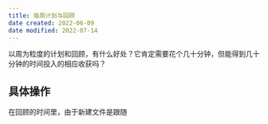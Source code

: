 ```yaml
---
title: 每周计划与回顾
date created: 2022-06-09
date modified: 2022-07-14
---
```


以周为粒度的计划和回顾，有什么好处？它肯定需要花个几十分钟，但能得到几十分钟的时间投入的相应收获吗？

## 具体操作

在回顾的时间里，由于新建文件是跟随
